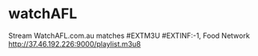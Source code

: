 # watchAFL
Stream WatchAFL.com.au matches
#EXTM3U
#EXTINF:-1, Food Network
http://37.46.192.226:9000/playlist.m3u8
